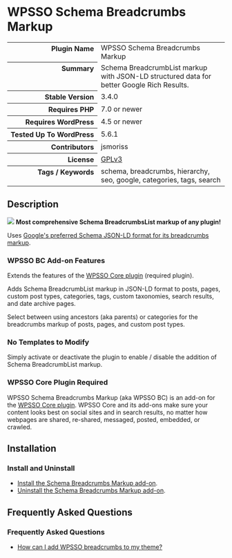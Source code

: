 <h1>WPSSO Schema Breadcrumbs Markup</h1>

<table>
<tr><th align="right" valign="top" nowrap>Plugin Name</th><td>WPSSO Schema Breadcrumbs Markup</td></tr>
<tr><th align="right" valign="top" nowrap>Summary</th><td>Schema BreadcrumbList markup with JSON-LD structured data for better Google Rich Results.</td></tr>
<tr><th align="right" valign="top" nowrap>Stable Version</th><td>3.4.0</td></tr>
<tr><th align="right" valign="top" nowrap>Requires PHP</th><td>7.0 or newer</td></tr>
<tr><th align="right" valign="top" nowrap>Requires WordPress</th><td>4.5 or newer</td></tr>
<tr><th align="right" valign="top" nowrap>Tested Up To WordPress</th><td>5.6.1</td></tr>
<tr><th align="right" valign="top" nowrap>Contributors</th><td>jsmoriss</td></tr>
<tr><th align="right" valign="top" nowrap>License</th><td><a href="https://www.gnu.org/licenses/gpl.txt">GPLv3</a></td></tr>
<tr><th align="right" valign="top" nowrap>Tags / Keywords</th><td>schema, breadcrumbs, hierarchy, seo, google, categories, tags, search</td></tr>
</table>

<h2>Description</h2>

<p><img class="readme-icon" src="https://surniaulula.github.io/wpsso-breadcrumbs/assets/icon-256x256.png"> <strong>Most comprehensive Schema BreadcrumbsList markup of any plugin!</strong></p>

<p>Uses <a href="https://developers.google.com/search/docs/data-types/breadcrumb">Google's preferred Schema JSON-LD format for its breadcrumbs markup</a>.</p>

<h3>WPSSO BC Add-on Features</h3>

<p>Extends the features of the <a href="https://wordpress.org/plugins/wpsso/">WPSSO Core plugin</a> (required plugin).</p>

<p>Adds Schema BreadcrumbList markup in JSON-LD format to posts, pages, custom post types, categories, tags, custom taxonomies, search results, and date archive pages.</p>

<p>Select between using ancestors (aka parents) or categories for the breadcrumbs markup of posts, pages, and custom post types.</p>

<h3>No Templates to Modify</h3>

<p>Simply activate or deactivate the plugin to enable / disable the addition of Schema BreadcrumbList markup.</p>

<h3>WPSSO Core Plugin Required</h3>

<p>WPSSO Schema Breadcrumbs Markup (aka WPSSO BC) is an add-on for the <a href="https://wordpress.org/plugins/wpsso/">WPSSO Core plugin</a>. WPSSO Core and its add-ons make sure your content looks best on social sites and in search results, no matter how webpages are shared, re-shared, messaged, posted, embedded, or crawled.</p>


<h2>Installation</h2>

<h3 class="top">Install and Uninstall</h3>

<ul>
<li><a href="https://wpsso.com/docs/plugins/wpsso-breadcrumbs/installation/install-the-plugin/">Install the Schema Breadcrumbs Markup add-on</a>.</li>
<li><a href="https://wpsso.com/docs/plugins/wpsso-breadcrumbs/installation/uninstall-the-plugin/">Uninstall the Schema Breadcrumbs Markup add-on</a>.</li>
</ul>


<h2>Frequently Asked Questions</h2>

<h3 class="top">Frequently Asked Questions</h3>

<ul>
<li><a href="https://wpsso.com/docs/plugins/wpsso-breadcrumbs/faqs/how-can-i-add-wpsso-breadcrumbs-to-my-theme/">How can I add WPSSO breadcrumbs to my theme?</a></li>
</ul>


